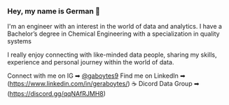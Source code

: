 ### Hey, my name is German 👋
 
I'm an engineer with an interest in the world of data and analytics. I have a Bachelor’s degree in Chemical Engineering with a specialization in quality systems


I really enjoy connecting with like-minded data people, sharing my skills, experience and personal journey within the world of data. 


Connect with me on IG ➡︎ [@gaboytes9](https://www.instagram.com/gaboytes9/)
Find me on LinkedIn ➡︎ (https://www.linkedin.com/in/geraboytes/)
☕ Dicord Data Group ➡︎ (https://discord.gg/qqNAfRJMH8)
